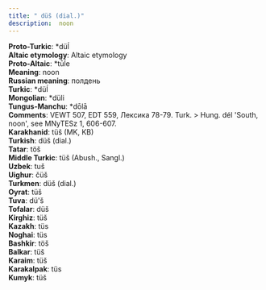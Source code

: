 ```yaml
---
title: " düš (dial.)"
description:  noon
---
```


<strong>Proto-Turkic</strong>:  *düĺ<br>
<strong>Altaic etymology</strong>:  Altaic etymology<br>
<strong> Proto-Altaic</strong>:  *tū̀ĺe<br>
<strong>Meaning</strong>:  noon<br>
<strong>Russian meaning</strong>:  полдень<br>
<strong>Turkic</strong>:  *düĺ<br>
<strong>Mongolian</strong>:  *düli<br>
<strong>Tungus-Manchu</strong>:  *dōlā<br>
<strong>Comments</strong>:  VEWT 507, EDT 559, Лексика 78-79. Turk. > Hung. dél 'South, noon', see MNyTESz 1, 606-607.<br>
<strong>Karakhanid</strong>:  tüš (MK, KB)<br>
<strong>Turkish</strong>:  düš (dial.)<br>
<strong>Tatar</strong>:  töš<br>
<strong>Middle Turkic</strong>:  tüš (Abush., Sangl.)<br>
<strong>Uzbek</strong>:  tuš<br>
<strong>Uighur</strong>:  čüš<br>
<strong>Turkmen</strong>:  düš (dial.)<br>
<strong>Oyrat</strong>:  tüš<br>
<strong>Tuva</strong>:  dü'š<br>
<strong>Tofalar</strong>:  düš<br>
<strong>Kirghiz</strong>:  tüš<br>
<strong>Kazakh</strong>:  tüs<br>
<strong>Noghai</strong>:  tüs<br>
<strong>Bashkir</strong>:  töš<br>
<strong>Balkar</strong>:  tüš<br>
<strong>Karaim</strong>:  tüš<br>
<strong>Karakalpak</strong>:  tüs<br>
<strong>Kumyk</strong>:  tüš<br>


